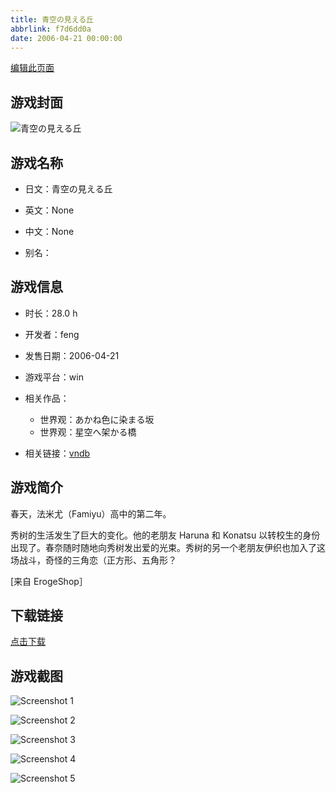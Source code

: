 ```yaml
---
title: 青空の見える丘
abbrlink: f7d6dd0a
date: 2006-04-21 00:00:00
---
```

[编辑此页面](https://github.com/ACG-3/ADV3-source/blob/main/source/_posts/games/%E9%9D%92%E7%A9%BA%E3%81%AE%E8%A6%8B%E3%81%88%E3%82%8B%E4%B8%98.md)

## 游戏封面

![青空の見える丘](https://pan.timero.xyz/d/onedrive/img_lib_001/%E9%9D%92%E7%A9%BA%E3%81%AE%E8%A6%8B%E3%81%88%E3%82%8B%E4%B8%98_cover.avif)


## 游戏名称

- 日文：青空の見える丘
- 英文：None
- 中文：None

- 别名：


## 游戏信息

- 时长：28.0 h
- 开发者：feng
- 发售日期：2006-04-21
- 游戏平台：win
- 相关作品：
   - 世界观：あかね色に染まる坂
   - 世界观：星空へ架かる橋

- 相关链接：[vndb](https://vndb.org/v1073)


## 游戏简介

春天，法米尤（Famiyu）高中的第二年。

秀树的生活发生了巨大的变化。他的老朋友 Haruna 和 Konatsu 以转校生的身份出现了。春奈随时随地向秀树发出爱的光束。秀树的另一个老朋友伊织也加入了这场战斗，奇怪的三角恋（正方形、五角形？

[来自 ErogeShop］


## 下载链接

[点击下载](https://pan.timero.xyz/onedrive/adv_lib_001/%E9%9D%92%E7%A9%BA%E3%81%AE%E8%A6%8B%E3%81%88%E3%82%8B%E4%B8%98)


## 游戏截图


![Screenshot 1](https://pan.timero.xyz/d/onedrive/img_lib_001/%E9%9D%92%E7%A9%BA%E3%81%AE%E8%A6%8B%E3%81%88%E3%82%8B%E4%B8%98_Screenshot_1.avif)

![Screenshot 2](https://pan.timero.xyz/d/onedrive/img_lib_001/%E9%9D%92%E7%A9%BA%E3%81%AE%E8%A6%8B%E3%81%88%E3%82%8B%E4%B8%98_Screenshot_2.avif)

![Screenshot 3](https://pan.timero.xyz/d/onedrive/img_lib_001/%E9%9D%92%E7%A9%BA%E3%81%AE%E8%A6%8B%E3%81%88%E3%82%8B%E4%B8%98_Screenshot_3.avif)

![Screenshot 4](https://pan.timero.xyz/d/onedrive/img_lib_001/%E9%9D%92%E7%A9%BA%E3%81%AE%E8%A6%8B%E3%81%88%E3%82%8B%E4%B8%98_Screenshot_4.avif)

![Screenshot 5](https://pan.timero.xyz/d/onedrive/img_lib_001/%E9%9D%92%E7%A9%BA%E3%81%AE%E8%A6%8B%E3%81%88%E3%82%8B%E4%B8%98_Screenshot_5.avif)

